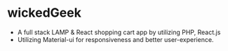 # wickedGeek

- A full stack LAMP & React shopping cart app by utilizing PHP, React.js
- Utilizing Material-ui for responsiveness and better user-experience.
